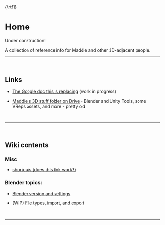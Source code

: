 {\rtf1}

# Home


Under construction!

A collection of reference info for Maddie and other 3D-adjacent people.

---
<br>

## Links<br>

- [The Google doc this is replacing](https://docs.google.com/document/d/1_os9t3BppnVVzej5-ASaI3BF4jyhw0kydfoFVhJAD3s/edit) (work in progress)

- [Maddie's 3D stuff folder on Drive](https://drive.google.com/drive/folders/1k9FPoBdq8tVuzVav4PdB2yS3InUud5Xr?usp=sharing) - Blender and Unity Tools, some VReps assets, and more - pretty old

<br>

---
<br>

## Wiki contents<br>

### Misc

- [shortcuts (does this link work?)](/pages/maddies-shortcuts-ref.md)

### Blender topics:

- [Blender version and settings](/pages/blender-settings.md)

- (WIP) [File types, import, and export](/pages/blender-import-and-export.md)

<br>

---